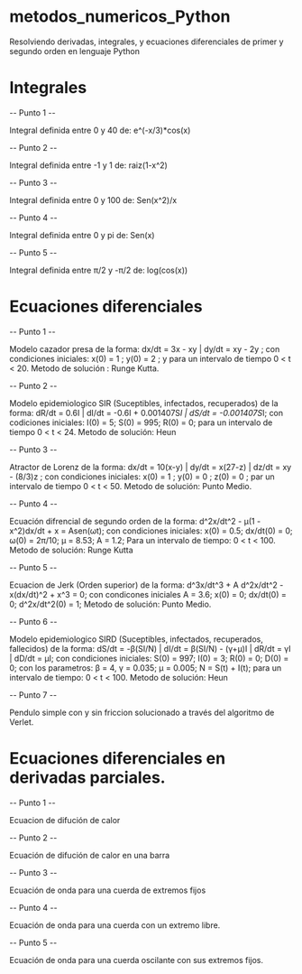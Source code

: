 # metodos_numericos_Python
Resolviendo derivadas, integrales, y ecuaciones diferenciales de primer y segundo orden en lenguaje Python

# Integrales

-- Punto 1 --

Integral definida entre 0 y 40 de: e^(-x/3)*cos(x)

-- Punto 2 --

Integral definida entre -1 y 1 de: raiz(1-x^2)

-- Punto 3 --

Integral definida entre 0 y 100 de: Sen(x^2)/x

-- Punto 4 -- 

Integral definida entre 0 y pi de: Sen(x)

-- Punto 5 --

Integral definida entre π/2 y -π/2 de: log(cos(x))

# Ecuaciones diferenciales

-- Punto 1 --

Modelo cazador presa de la forma: dx/dt = 3x - xy | dy/dt = xy - 2y ; con condiciones iniciales: x(0) = 1 ; y(0) = 2 ; 
y para un intervalo de tiempo 0 < t < 20. Metodo de solución : Runge Kutta.

-- Punto 2 --

Modelo epidemiologico SIR (Suceptibles, infectados, recuperados) de la forma: dR/dt = 0.6I | dI/dt = -0.6I + 0.001407S*I |
dS/dt = -0.001407S*I; con codiciones iniciales: I(0) = 5; S(0) = 995; R(0) = 0; para un intervalo de tiempo 0 < t < 24. Metodo 
de solución: Heun

-- Punto 3 --

Atractor de Lorenz de la forma: dx/dt = 10(x-y) | dy/dt = x(27-z) | dz/dt = xy - (8/3)z ; con condiciones iniciales: 
x(0) = 1 ; y(0) = 0 ; z(0) = 0 ; par un intervalo de tiempo 0 < t < 50. Metodo de solución: Punto Medio.

-- Punto 4 --

Ecuación difrencial de segundo orden de la forma: d^2x/dt^2 - µ(1 - x^2)dx/dt + x = Asen(ωt); con condiciones iniciales:
x(0) = 0.5; dx/dt(0) = 0; ω(0) = 2π/10; µ = 8.53; A = 1.2; Para un intervalo de tiempo: 0 < t < 100. Metodo de solución: Runge Kutta


-- Punto 5 --

Ecuacion de Jerk (Orden superior) de la forma: d^3x/dt^3 + A d^2x/dt^2 - x(dx/dt)^2 + x^3 = 0; con condicones iniciales A = 3.6;
x(0) = 0; dx/dt(0) = 0; d^2x/dt^2(0) = 1; Metodo de solución: Punto Medio.

-- Punto 6 --

Modelo epidemiologico SIRD (Suceptibles, infectados, recuperados, fallecidos) de la forma: dS/dt = -β(SI/N) | 
dI/dt = β(SI/N) - (γ+µ)I | dR/dt = γI | dD/dt = µI; con condiciones iniciales: S(0) = 997; I(0) = 3; R(0) = 0; D(0) = 0; con los
parametros: β = 4, γ = 0.035; µ = 0.005; N = S(t) + I(t); para un intervalo de tiempo: 0 < t < 100. Metodo de solución: Heun

-- Punto 7 --

Pendulo simple con y sin friccion solucionado a través del algoritmo de Verlet.

# Ecuaciones diferenciales en derivadas parciales.

-- Punto 1 --

Ecuacion de difución de calor

-- Punto 2 --

Ecuación de difución de calor en una barra

-- Punto 3 --

Ecuación de onda para una cuerda de extremos fijos

-- Punto 4 --

Ecuación de onda para una cuerda con un extremo libre.

-- Punto 5 --

Ecuación de onda para una cuerda oscilante con sus extremos fijos.